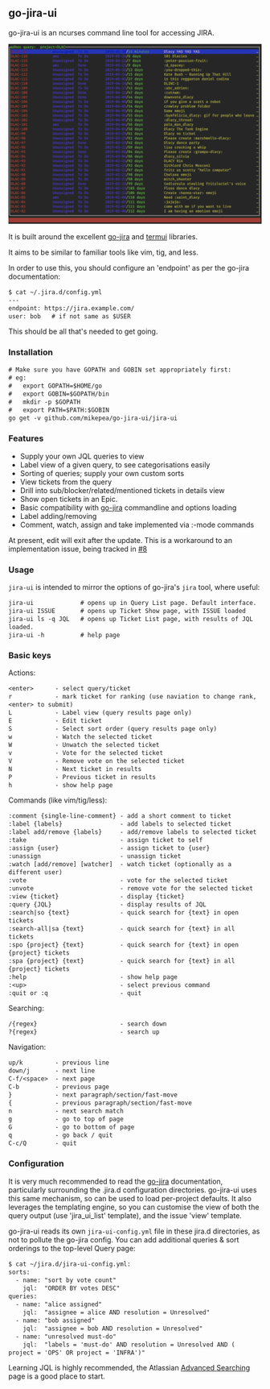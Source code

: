 go-jira-ui
----------

go-jira-ui is an ncurses command line tool for accessing JIRA.

![Screenshot showing issue list from ad-hoc query](screenshot.png)

It is built around the excellent [go-jira](https://github.com/Netflix-Skunkworks/go-jira) and
[termui](https://github.com/gizak/termui) libraries.

It aims to be similar to familiar tools like vim, tig, and less.

In order to use this, you should configure an 'endpoint' as per the go-jira
documentation:

    $ cat ~/.jira.d/config.yml
    ---
    endpoint: https://jira.example.com/
    user: bob   # if not same as $USER

This should be all that's needed to get going.

### Installation

    # Make sure you have GOPATH and GOBIN set appropriately first:
    # eg:
    #   export GOPATH=$HOME/go
    #   export GOBIN=$GOPATH/bin
    #   mkdir -p $GOPATH
    #   export PATH=$PATH:$GOBIN
    go get -v github.com/mikepea/go-jira-ui/jira-ui

### Features

* Supply your own JQL queries to view
* Label view of a given query, to see categorisations easily
* Sorting of queries; supply your own custom sorts
* View tickets from the query
* Drill into sub/blocker/related/mentioned tickets in details view
* Show open tickets in an Epic.
* Basic compatibility with [go-jira](https://github.com/Netflix-Skunkworks/go-jira) commandline and options loading
* Label adding/removing
* Comment, watch, assign and take implemented via :-mode commands

At present, edit will exit after the update. This is a workaround
to an implementation issue, being tracked in [#8](https://github.com/mikepea/go-jira-ui/issues/8)

### Usage

`jira-ui` is intended to mirror the options of go-jira's `jira` tool, where
useful:

    jira-ui             # opens up in Query List page. Default interface.
    jira-ui ISSUE       # opens up Ticket Show page, with ISSUE loaded
    jira-ui ls -q JQL   # opens up Ticket List page, with results of JQL loaded.
    jira-ui -h          # help page

### Basic keys

Actions:

    <enter>      - select query/ticket
    r            - mark ticket for ranking (use naviation to change rank, <enter> to submit)
    L            - Label view (query results page only)
    E            - Edit ticket
    S            - Select sort order (query results page only)
    w            - Watch the selected ticket
    W            - Unwatch the selected ticket
    v            - Vote for the selected ticket
    V            - Remove vote on the selected ticket
    N            - Next ticket in results
    P            - Previous ticket in results
    h            - show help page

Commands (like vim/tig/less):

    :comment {single-line-comment} - add a short comment to ticket
    :label {labels}                - add labels to selected ticket
    :label add/remove {labels}     - add/remove labels to selected ticket
    :take                          - assign ticket to self
    :assign {user}                 - assign ticket to {user}
    :unassign                      - unassign ticket
    :watch [add/remove] [watcher]  - watch ticket (optionally as a different user)
    :vote                          - vote for the selected ticket
    :unvote                        - remove vote for the selected ticket
    :view {ticket}                 - display {ticket}
    :query {JQL}                   - display results of JQL
    :search|so {text}              - quick search for {text} in open tickets
    :search-all|sa {text}          - quick search for {text} in all tickets
    :spo {project} {text}          - quick search for {text} in open {project} tickets
    :spa {project} {text}          - quick search for {text} in all {project} tickets
    :help                          - show help page
    :<up>                          - select previous command
    :quit or :q                    - quit

Searching:

    /{regex}                       - search down
    ?{regex}                       - search up

Navigation:

    up/k         - previous line
    down/j       - next line
    C-f/<space>  - next page
    C-b          - previous page
    }            - next paragraph/section/fast-move
    {            - previous paragraph/section/fast-move
    n            - next search match
    g            - go to top of page
    G            - go to bottom of page
    q            - go back / quit
    C-c/Q        - quit


### Configuration

It is very much recommended to read the
[go-jira](https://github.com/Netflix-Skunkworks/go-jira) documentation,
particularly surrounding the .jira.d configuration directories. go-jira-ui uses
this same mechanism, so can be used to load per-project defaults. It also
leverages the templating engine, so you can customise the view of both the
query output (use 'jira_ui_list' template), and the issue 'view' template.

go-jira-ui reads its own  `jira-ui-config.yml` file in these jira.d
directories, as not to pollute the go-jira config. You can add additional
queries & sort orderings to the top-level Query page:

    $ cat ~/jira.d/jira-ui-config.yml:
    sorts:
      - name: "sort by vote count"
        jql:  "ORDER BY votes DESC"
    queries:
      - name: "alice assigned"
        jql:  "assignee = alice AND resolution = Unresolved"
      - name: "bob assigned"
        jql:  "assignee = bob AND resolution = Unresolved"
      - name: "unresolved must-do"
        jql:  "labels = 'must-do' AND resolution = Unresolved AND ( project = 'OPS' OR project = 'INFRA')"

Learning JQL is highly recommended, the Atlassian [Advanced
Searching](https://confluence.atlassian.com/jira/advanced-searching-179442050.html)
page is a good place to start.
